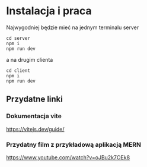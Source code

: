 # Instalacja i praca

Najwygodniej będzie mieć na jednym terminalu server

```shell
cd server
npm i
npm run dev
```

a na drugim clienta

```shell
cd client
npm i
npm run dev
```

## Przydatne linki

### Dokumentacja vite

https://vitejs.dev/guide/

### Przydatny film z przykładową aplikacją MERN

https://www.youtube.com/watch?v=oJBu2k7OEk8

